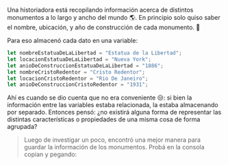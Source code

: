 Una historiadora está recopilando información acerca de distintos monumentos a lo largo y ancho del mundo :earth_americas:. En principio solo quiso saber el nombre, ubicación, y año de construcción de cada monumento. :moyai:

Para eso almacenó cada dato en una variable:

```javascript
let nombreEstatuaDeLaLibertad = "Estatua de la Libertad";
let locacionEstatuaDeLaLibertad = "Nueva York";
let anioDeConstruccionEstatuaDeLaLibertad = "1886";
let nombreCristoRedentor = "Cristo Redentor";
let locacionCristoRedentor = "Rio De Janeiro";
let anioDeConstruccionCristoRedentor = "1931";
```

Ahí es cuando se dio cuenta que no era conveniente :unamused:: si bien la información entre las variables estaba relacionada, la estaba almacenando por separado. Entonces pensó: ¿no existirá alguna forma de representar las distintas características o propiedades de una misma cosa de forma agrupada? 

> Luego de investigar un poco, encontró una mejor manera para guardar la información de los monumentos. Probá en la consola copian y pegando:
>

